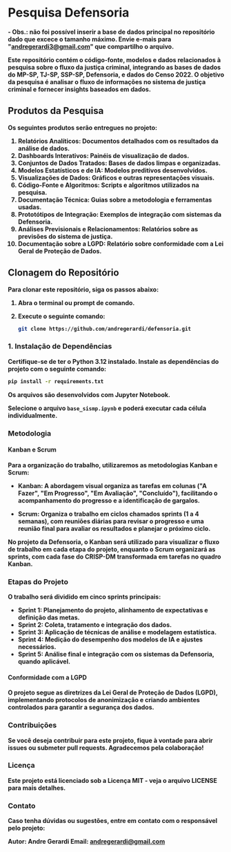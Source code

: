 # Pesquisa Defensoria

<b>- Obs.: não foi possível inserir a base de dados principal no repositório dado que excece o tamanho máximo. Envie e-mais para "andregerardi3@gmail.com" que compartilho o arquivo.<b>

Este repositório contém o código-fonte, modelos e dados relacionados à pesquisa sobre o fluxo da justiça criminal, integrando as bases de dados do MP-SP, TJ-SP, SSP-SP, Defensoria, e dados do Censo 2022. O objetivo da pesquisa é analisar o fluxo de informações no sistema de justiça criminal e fornecer insights baseados em dados.

## Produtos da Pesquisa

Os seguintes produtos serão entregues no projeto:

1. **Relatórios Analíticos**: Documentos detalhados com os resultados da análise de dados.
2. **Dashboards Interativos**: Painéis de visualização de dados.
3. **Conjuntos de Dados Tratados**: Bases de dados limpas e organizadas.
4. **Modelos Estatísticos e de IA**: Modelos preditivos desenvolvidos.
5. **Visualizações de Dados**: Gráficos e outras representações visuais.
6. **Código-Fonte e Algoritmos**: Scripts e algoritmos utilizados na pesquisa.
7. **Documentação Técnica**: Guias sobre a metodologia e ferramentas usadas.
8. **Prototótipos de Integração**: Exemplos de integração com sistemas da Defensoria.
9. **Análises Previsionais e Relacionamentos**: Relatórios sobre as previsões do sistema de justiça.
10. **Documentação sobre a LGPD**: Relatório sobre conformidade com a Lei Geral de Proteção de Dados.

## Clonagem do Repositório

Para clonar este repositório, siga os passos abaixo:

1. Abra o terminal ou prompt de comando.
2. Execute o seguinte comando:

   ```bash 
   git clone https://github.com/andregerardi/defensoria.git

### 1. Instalação de Dependências

Certifique-se de ter o Python 3.12 instalado. Instale as dependências do projeto com o seguinte comando:

```bash
pip install -r requirements.txt
```

Os arquivos são desenvolvidos com Jupyter Notebook. 

Selecione o arquivo ```base_sismp.ipynb``` e poderá executar cada célula individualmente.

### Metodologia

#### Kanban e Scrum
Para a organização do trabalho, utilizaremos as metodologias Kanban e Scrum:

- Kanban: A abordagem visual organiza as tarefas em colunas ("A Fazer", "Em Progresso", "Em Avaliação", "Concluído"), facilitando o acompanhamento do progresso e a identificação de gargalos.

- Scrum: Organiza o trabalho em ciclos chamados sprints (1 a 4 semanas), com reuniões diárias para revisar o progresso e uma reunião final para avaliar os resultados e planejar o próximo ciclo.

No projeto da Defensoria, o Kanban será utilizado para visualizar o fluxo de trabalho em cada etapa do projeto, enquanto o Scrum organizará as sprints, com cada fase do CRISP-DM transformada em tarefas no quadro Kanban.

### Etapas do Projeto

O trabalho será dividido em cinco sprints principais:

- Sprint 1: Planejamento do projeto, alinhamento de expectativas e definição das metas.
- Sprint 2: Coleta, tratamento e integração dos dados.
- Sprint 3: Aplicação de técnicas de análise e modelagem estatística.
- Sprint 4: Medição do desempenho dos modelos de IA e ajustes necessários.
- Sprint 5: Análise final e integração com os sistemas da Defensoria, quando aplicável.

#### Conformidade com a LGPD
O projeto segue as diretrizes da Lei Geral de Proteção de Dados (LGPD), implementando protocolos de anonimização e criando ambientes controlados para garantir a segurança dos dados.

### Contribuições
Se você deseja contribuir para este projeto, fique à vontade para abrir issues ou submeter pull requests. Agradecemos pela colaboração!

### Licença
Este projeto está licenciado sob a Licença MIT - veja o arquivo LICENSE para mais detalhes.

### Contato
Caso tenha dúvidas ou sugestões, entre em contato com o responsável pelo projeto:

Autor: Andre Gerardi
Email: andregerardi@gmail.com

